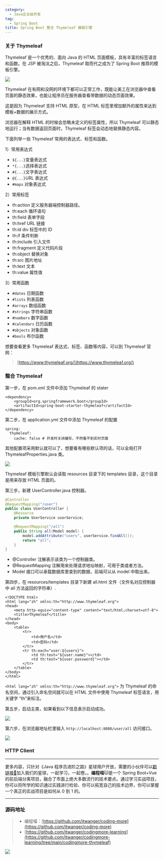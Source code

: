 ```yaml
---
category:
  - Java企业级开发
tag:
  - Spring Boot
title: Spring Boot 整合 Thymeleaf 模板引擎
---
```


### 关于 Thymeleaf

Thymeleaf 是一个优秀的、面向 Java 的 HTML 页面模板，具有丰富的标签语言和函数。在 JSP 被淘汰之后，Thymeleaf 取而代之成为了 Spring Boot 推荐的模板引擎。


![](http://cdn.tobebetterjavaer.com/tobebetterjavaer/images/springboot/thymeleaf-d373bf02-a577-4382-89b4-0b29a87ab922.png)


Thymeleaf 在有网和没网的环境下都可以正常工作，既能让美工在浏览器中查看页面的静态效果，也能让程序员在服务器查看带数据的动态页面效果。

这是因为 Thymeleaf 支持 HTML 原型，在 HTML 标签里增加额外的属性来达到模板+数据的展示方式。

浏览器在解释 HTML 的时候会忽略未定义的标签属性，所以 Thymeleaf 可以静态地运行；当有数据返回页面时，Thymeleaf 标签会动态地替换静态内容。

下面列举一些 Thymeleaf 常用的表达式、标签和函数。

1）常用表达式

- `${...}`变量表达式
- `*{...}`选择表达式
- `#{...}`文字表达式
- `@{...}`URL 表达式
- `#maps` 对象表达式

2）常用标签

- th:action 定义服务器端控制器路径。
- th:each 循环语句
- th:field 表单字段
- th:href URL 链接
- th:id div 标签中的 ID
- th:if 条件判断
- th:include 引入文件
- th:fragment 定义代码片段
- th:object 替换对象
- th:src 图片地址
- th:text 文本
- th:value 属性值

3）常用函数

- `#dates` 日期函数
- `#lists` 列表函数
- `#arrays` 数组函数
- `#strings` 字符串函数
- `#numbers` 数字函数
- `#calendars` 日历函数
- `#objects` 对象函数
- `#bools` 布尔函数

想要查看更多 Thymeleaf 表达式、标签、函数等内容，可以到 Thymeleaf 官网：

>[https://www.thymeleaf.org/](https://www.thymeleaf.org/)

### 整合 Thymeleaf

第一步，在 pom.xml 文件中添加 Thymeleaf 的 stater

```
<dependency>
    <groupId>org.springframework.boot</groupId>
    <artifactId>spring-boot-starter-thymeleaf</artifactId>
</dependency>
```

第二步，在 application.yml 文件中添加 Thymeleaf 的配置

```
spring:
  thymeleaf:
    cache: false # 开发时关闭缓存，不然看不到实时页面
```

其他配置项采用默认就可以了，想要看有哪些默认项的话，可以全局打开 ThymeleafProperties.java 类。


![](http://cdn.tobebetterjavaer.com/tobebetterjavaer/images/springboot/thymeleaf-2e0cba5c-89ae-4f1b-8cc8-0c8f86d5f520.png)

Thymeleaf 模板引擎默认会读取 resources 目录下的 templates 目录，这个目录是用来存放 HTML 页面的。

第三步，新建 UserController.java 控制器。

```java
@Controller
@RequestMapping("/user")
public class UserController {
    @Resource
    private UserService userService;

    @RequestMapping("/all")
    public String all(Model model) {
        model.addAttribute("users", userService.findAll());
        return "all";
    }
}
```

- @Controller 注解表示该类为一个控制器类。
- @RequestMapping 注解用来处理请求地址映射，可用于类或者方法。
- Model 接口可以承载数据库里查到的数据，前端可以从 model 中取出来。

第四步，在 resources/templates 目录下新建 all.html 文件（文件名对应控制器中 all 方法返回的字符串）.

```
<!DOCTYPE html>
<html lang="zh" xmlns:th="http://www.thymeleaf.org">
<head>
    <meta http-equiv="content-type" content="text/html;charset=utf-8">
    <title>Thymeleaf</title>
</head>
<body>
    <table>
        <tr>
            <td>用户名</td>
            <td>密码</td>
        </tr>
        <tr th:each="user:${users}">
            <td th:text="${user.name}"></td>
            <td th:text="${user.password}"></td>
        </tr>
    </table>
</body>
</html>
```

`<html lang="zh" xmlns:th="http://www.thymeleaf.org">` 为 Thymeleaf 的命名空间，通过引入命名空间就可以在 HTML 文件中使用 Thymeleaf 标签语言，用关键字 “th”来标注。

第五步，启动主类，如果看到以下信息表示启动成功。


![](http://cdn.tobebetterjavaer.com/tobebetterjavaer/images/springboot/thymeleaf-3e636801-32df-4591-9159-fe83f771f68d.png)

第六步，在浏览器地址栏里输入 `http://localhost:8080/user/all` 访问接口。


![](http://cdn.tobebetterjavaer.com/tobebetterjavaer/images/springboot/thymeleaf-e4b658fd-e30a-4b00-8818-ab00f8a28620.png)

### HTTP Client

----

更多内容，只针对《Java 程序员进阶之路》星球用户开放，需要的小伙伴可以[戳链接🔗](docs/zhishixingqiu/)加入我们的星球，一起学习，一起卷。。**编程喵**🐱是一个 Spring Boot+Vue 的前后端分离项目，融合了市面上绝大多数流行的技术要点。通过学习实战项目，你可以将所学的知识通过实践进行检验、你可以拓宽自己的技术边界，你可以掌握一个真正的实战项目是如何从 0 到 1 的。

----

### 源码地址

> - 编程喵：[https://github.com/itwanger/coding-more](https://github.com/itwanger/coding-more)
> - [https://github.com/itwanger/codingmore-learning](https://github.com/itwanger/codingmore-learning/tree/main/codingmore-thymeleaf)

![](http://cdn.tobebetterjavaer.com/tobebetterjavaer/images/xingbiaogongzhonghao.png)